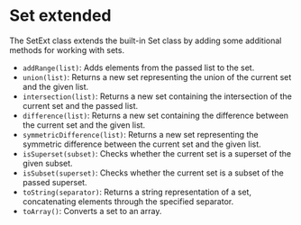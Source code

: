 # Set extended
The SetExt class extends the built-in Set class by adding some additional methods for working with sets.

* `addRange(list)`: Adds elements from the passed list to the set.
* `union(list)`: Returns a new set representing the union of the current set and the given list.
* `intersection(list)`: Returns a new set containing the intersection of the current set and the passed list.
* `difference(list)`: Returns a new set containing the difference between the current set and the given list.
* `symmetricDifference(list)`: Returns a new set representing the symmetric difference between the current set and the given list.
* `isSuperset(subset)`: Checks whether the current set is a superset of the given subset.
* `isSubset(superset)`: Checks whether the current set is a subset of the passed superset.
* `toString(separator)`: Returns a string representation of a set, concatenating elements through the specified separator.
* `toArray()`: Converts a set to an array.